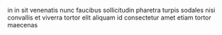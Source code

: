 in in sit venenatis nunc faucibus sollicitudin pharetra turpis sodales nisi convallis et viverra tortor elit aliquam id consectetur amet etiam tortor maecenas
